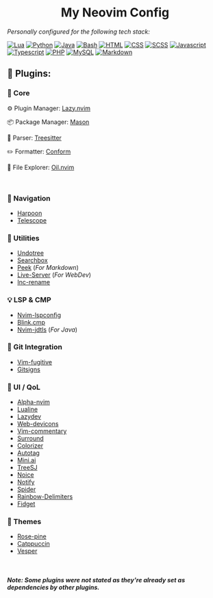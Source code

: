 <div><h1 align="center">My Neovim Config</h1></div>

_Personally configured for the following tech stack:_

[![Lua](https://skillicons.dev/icons?i=lua)](https://lua.org/)
[![Python](https://skillicons.dev/icons?i=python)](https://www.python.org/)
[![Java](https://skillicons.dev/icons?i=java)](https://www.java.com/)
[![Bash](https://skillicons.dev/icons?i=bash)](https://www.gnu.org/software/bash/)
[![HTML](https://skillicons.dev/icons?i=html)](https://html.spec.whatwg.org/multipage/)
[![CSS](https://skillicons.dev/icons?i=css)](https://www.w3.org/Style/CSS/Overview.en.html)
[![SCSS](https://skillicons.dev/icons?i=scss)](https://sass-lang.com/)
[![Javascript](https://skillicons.dev/icons?i=js)](https://www.javascript.com/)
[![Typescript](https://skillicons.dev/icons?i=ts)](https://www.typescriptlang.org/)
[![PHP](https://skillicons.dev/icons?i=php)](https://www.php.net/)
[![MySQL](https://skillicons.dev/icons?i=mysql)](https://www.mysql.com/)
[![Markdown](https://skillicons.dev/icons?i=md)](https://daringfireball.net/projects/markdown/)

## :electric_plug: Plugins:

### :pushpin: Core

:gear: Plugin Manager: [Lazy.nvim](https://github.com/folke/lazy.nvim.git)

:package: Package Manager: [Mason](https://github.com/williamboman/mason.nvim)

:mag_right: Parser: [Treesitter](https://github.com/nvim-treesitter/nvim-treesitter)

:pencil2: Formatter: [Conform](https://github.com/stevearc/conform.nvim)

:file_folder: File Explorer: [Oil.nvim](https://github.com/stevearc/oil.nvim)

<br>

### :rocket: Navigation

- [Harpoon](https://github.com/ThePrimeagen/harpoon)
- [Telescope](https://github.com/nvim-telescope/telescope.nvim)

### :wrench: Utilities

- [Undotree](https://github.com/mbbill/undotree)
- [Searchbox](https://github.com/VonHeikemen/searchbox.nvim)
- [Peek](https://github.com/toppair/peek.nvim) (_For Markdown_)
- [Live-Server](https://github.com/barrett-ruth/live-server.nvim) (_For WebDev_)
- [Inc-rename](https://github.com/smjonas/inc-rename.nvim)

### :bulb: LSP & CMP

- [Nvim-lspconfig](https://github.com/neovim/nvim-lspconfig)
- [Blink.cmp](https://github.com/saghen/blink.cmp)
- [Nvim-jdtls](https://github.com/mfussenegger/nvim-jdtls) (_For Java_)

### :twisted_rightwards_arrows: Git Integration

- [Vim-fugitive](https://github.com/tpope/vim-fugitive)
- [Gitsigns](https://github.com/lewis6991/gitsigns.nvim)

### :star2: UI / QoL

- [Alpha-nvim](https://github.com/goolord/alpha-nvim)
- [Lualine](https://github.com/nvim-lualine/lualine.nvim)
- [Lazydev](https://github.com/folke/lazydev.nvim)
- [Web-devicons](https://github.com/nvim-tree/nvim-web-devicons)
- [Vim-commentary](https://github.com/tpope/vim-commentary)
- [Surround](https://github.com/kylechui/nvim-surround)
- [Colorizer](https://github.com/norcalli/nvim-colorizer.lua)
- [Autotag](https://github.com/windwp/nvim-ts-autotag)
- [Mini.ai](https://github.com/echasnovski/mini.ai)
- [TreeSJ](https://github.com/Wansmer/treesj)
- [Noice](https://github.com/folke/noice.nvim)
- [Notify](https://github.com/rcarriga/nvim-notify)
- [Spider](https://github.com/chrisgrieser/nvim-spider)
- [Rainbow-Delimiters](https://github.com/HiPhish/rainbow-delimiters.nvim)
- [Fidget](https://github.com/j-hui/fidget.nvim)

### :art: Themes

- [Rose-pine](url)
- [Catppuccin](url)
- [Vesper](url)

<br>

##### Note: Some plugins were not stated as they're already set as dependencies by other plugins.
